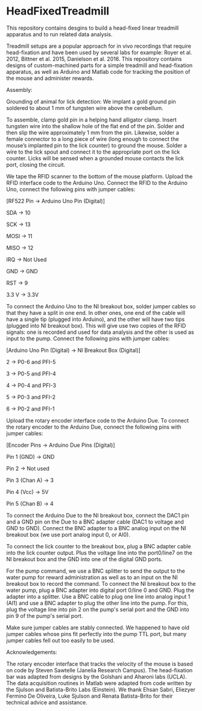 # HeadFixedTreadmill
This repository contains desgins to build a head-fixed linear treadmill apparatus and to run related data analysis.

Treadmill setups are a popular approach for in vivo recordings that require head-fixation and have been used by several labs
for example: Royer et al. 2012, Bittner et al. 2015, Danielson et al. 2016. This repository contains designs of custom-machined parts 
for a simple treadmill and head-fixation apparatus, as well as Arduino and Matlab code for tracking the position of the mouse and administer rewards.

Assembly:

Grounding of animal for lick detection: We implant a gold ground pin soldered to about 1 mm of tungsten wire above the cerebellum.
 
To assemble, clamp gold pin in a helping hand alligator clamp. Insert tungsten wire into the shallow hole of the flat end of the pin. Solder and then slip the wire approximately 1 mm from the pin. Likewise, solder a female connector to a long piece of wire (long enough to connect the mouse’s implanted pin to the lick counter) to ground the mouse. Solder a wire to the lick spout and connect it to the appropriate port on the lick counter. Licks will be sensed when a grounded mouse contacts the lick port, closing the circuit.

We tape the RFID scanner to the bottom of the mouse platform. Upload the RFID interface code to the Arduino Uno. Connect the RFID to the Arduino Uno, connect the following pins with jumper cables:

[RF522 Pin	->    Arduino Uno Pin (Digital)]

SDA	 ->         10

SCK	 ->         13

MOSI	->        11

MISO	->        12

IRQ	  ->        Not Used

GND	  ->        GND

RST	  ->        9

3.3 V	->        3.3V


To connect the Arduino Uno to the NI breakout box, solder jumper cables so that they have a split in one end. In other ones, one end of the cable will have a single tip (plugged into Arduino), and the other will have two tips (plugged into NI breakout box). This will give use two copies of the RFID signals: one is recorded and used for data analysis and the other is used as input to the pump. Connect the following pins with jumper cables:

[Arduino Uno Pin (Digital) ->	NI Breakout Box (Digital)]

2	-> P0-6 and PFI-5

3 -> P0-5 and PFI-4

4	-> P0-4 and PFI-3

5	-> P0-3 and PFI-2

6 -> P0-2 and PFI-1


Upload the rotary encoder interface code to the Arduino Due. To connect the rotary encoder to the Arduino Due, connect the following pins with jumper cables:

[Encoder Pins ->	Arduino Due Pins (Digital)]

Pin 1 (GND) ->	GND

Pin 2 	-> Not used

Pin 3 (Chan A) ->	3

Pin 4 (Vcc)	-> 5V

Pin 5 (Chan B) ->	4


To connect the Arduino Due to the NI breakout box, connect the DAC1 pin and a GND pin on the Due to a BNC adapter cable (DAC1 to voltage and GND to GND). Connect the BNC adapter to a BNC analog input on the NI breakout box (we use port analog input 0, or AI0).

To connect the lick counter to the breakout box, plug a BNC adapter cable into the lick counter output. Plus the voltage line into the port0/line7 on the NI breakout box and the GND into one of the digital GND ports.

For the pump command, we use a BNC splitter to send the output to the water pump for reward administration as well as to an input on the NI breakout box to record the command. To connect the NI breakout box to the water pump, plug a BNC adapter into digital port 0/line 0 and GND. Plug the adapter into a splitter. Use a BNC cable to plug one line into analog input 1 (AI1) and use a BNC adapter to plug the other line into the pump. For this, plug the voltage line into pin 2 on the pump's serial port and the GND into pin 9 of the pump's serial port.
 
Make sure jumper cables are stably connected. We happened to have old jumper cables whose pins fit perfectly into the pump TTL port, but many jumper cables fell out too easily to be used.



Acknowledgements:

The rotary encoder interface that tracks the velocity of the mouse is based on code by Steven Sawtelle (Janelia Research Campus).
The head-fixation bar was adapted from designs by the Golshani and Aharoni labs (UCLA).
The data acquisition routines in Matlab were adapted from code written by the Sjulson and Batista-Brito Labs (Einstein). We thank
Ehsan Sabri, Eliezyer Fermino De Oliveira, Luke Sjulson and Renata Batista-Brito for their technical advice and assistance.

